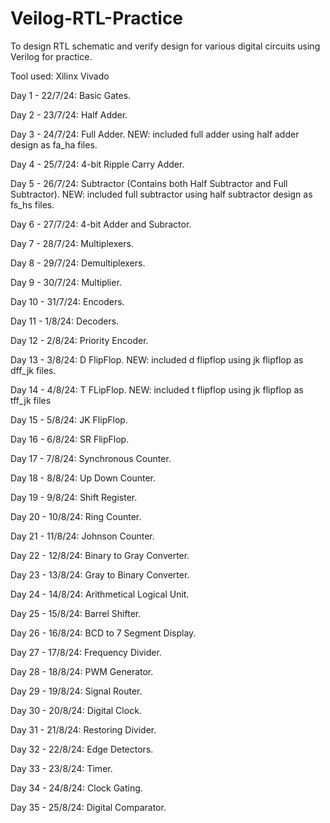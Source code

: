 # Veilog-RTL-Practice
To design RTL schematic and verify design for various digital circuits using Verilog for practice.

Tool used: Xilinx Vivado 

Day 1 - 22/7/24: Basic Gates.

Day 2 - 23/7/24: Half Adder.

Day 3 - 24/7/24: Full Adder. NEW: included full adder using half adder design as fa_ha files.

Day 4 - 25/7/24: 4-bit Ripple Carry Adder.

Day 5 - 26/7/24: Subtractor (Contains both Half Subtractor and Full Subtractor). NEW: included full subtractor using half subtractor design as fs_hs files.

Day 6 - 27/7/24: 4-bit Adder and Subractor.

Day 7 - 28/7/24: Multiplexers.

Day 8 - 29/7/24: Demultiplexers.

Day 9 - 30/7/24: Multiplier.

Day 10 - 31/7/24: Encoders.

Day 11 - 1/8/24: Decoders.

Day 12 - 2/8/24: Priority Encoder.

Day 13 - 3/8/24: D FlipFlop. NEW: included d flipflop using jk flipflop as dff_jk files.

Day 14 - 4/8/24: T FLipFlop. NEW: included t flipflop using jk flipflop as tff_jk files

Day 15 - 5/8/24: JK FlipFlop.

Day 16 - 6/8/24: SR FlipFlop.

Day 17 - 7/8/24: Synchronous Counter.

Day 18 - 8/8/24: Up Down Counter.

Day 19 - 9/8/24: Shift Register.

Day 20 - 10/8/24: Ring Counter.

Day 21 - 11/8/24: Johnson Counter.

Day 22 - 12/8/24: Binary to Gray Converter.

Day 23 - 13/8/24: Gray to Binary Converter.

Day 24 - 14/8/24: Arithmetical Logical Unit.

Day 25 - 15/8/24: Barrel Shifter.

Day 26 - 16/8/24: BCD to 7 Segment Display.

Day 27 - 17/8/24: Frequency Divider.

Day 28 - 18/8/24: PWM Generator.

Day 29 - 19/8/24: Signal Router.

Day 30 - 20/8/24: Digital Clock.

Day 31 - 21/8/24: Restoring Divider.

Day 32 - 22/8/24: Edge Detectors.

Day 33 - 23/8/24: Timer.

Day 34 - 24/8/24: Clock Gating.

Day 35 - 25/8/24: Digital Comparator.
